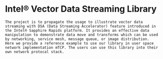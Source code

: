 # Intel® Vector Data Streaming Library
    The project is to propagate the usage to illustrate vector data streaming with DSA (Data Streaming Accelerator) feature introduced in the Intel® Sapphire Rapids platform. It provides an effective data manipulation to demonstrate data move and transforms which can be used by networking, service mesh, message queue, or image distribution.
    Here we provide a reference example to use our library in user space network implementation mTCP. The users can use this library into their own network protocal stack.

